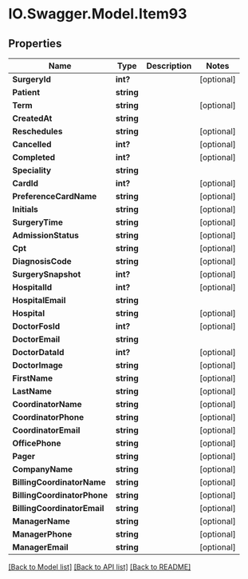 # IO.Swagger.Model.Item93
## Properties

Name | Type | Description | Notes
------------ | ------------- | ------------- | -------------
**SurgeryId** | **int?** |  | [optional] 
**Patient** | **string** |  | 
**Term** | **string** |  | [optional] 
**CreatedAt** | **string** |  | 
**Reschedules** | **string** |  | [optional] 
**Cancelled** | **int?** |  | [optional] 
**Completed** | **int?** |  | [optional] 
**Speciality** | **string** |  | 
**CardId** | **int?** |  | [optional] 
**PreferenceCardName** | **string** |  | [optional] 
**Initials** | **string** |  | [optional] 
**SurgeryTime** | **string** |  | [optional] 
**AdmissionStatus** | **string** |  | [optional] 
**Cpt** | **string** |  | [optional] 
**DiagnosisCode** | **string** |  | [optional] 
**SurgerySnapshot** | **int?** |  | [optional] 
**HospitalId** | **int?** |  | [optional] 
**HospitalEmail** | **string** |  | 
**Hospital** | **string** |  | [optional] 
**DoctorFosId** | **int?** |  | [optional] 
**DoctorEmail** | **string** |  | 
**DoctorDataId** | **int?** |  | [optional] 
**DoctorImage** | **string** |  | [optional] 
**FirstName** | **string** |  | [optional] 
**LastName** | **string** |  | [optional] 
**CoordinatorName** | **string** |  | [optional] 
**CoordinatorPhone** | **string** |  | [optional] 
**CoordinatorEmail** | **string** |  | [optional] 
**OfficePhone** | **string** |  | [optional] 
**Pager** | **string** |  | [optional] 
**CompanyName** | **string** |  | [optional] 
**BillingCoordinatorName** | **string** |  | [optional] 
**BillingCoordinatorPhone** | **string** |  | [optional] 
**BillingCoordinatorEmail** | **string** |  | [optional] 
**ManagerName** | **string** |  | [optional] 
**ManagerPhone** | **string** |  | [optional] 
**ManagerEmail** | **string** |  | [optional] 

[[Back to Model list]](../README.md#documentation-for-models) [[Back to API list]](../README.md#documentation-for-api-endpoints) [[Back to README]](../README.md)


